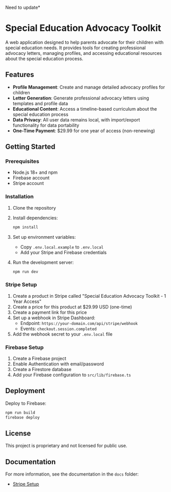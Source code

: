 Need to update*

# Special Education Advocacy Toolkit

A web application designed to help parents advocate for their children with special education needs. It provides tools for creating professional advocacy letters, managing profiles, and accessing educational resources about the special education process.

## Features

- **Profile Management**: Create and manage detailed advocacy profiles for children
- **Letter Generation**: Generate professional advocacy letters using templates and profile data
- **Educational Content**: Access a timeline-based curriculum about the special education process
- **Data Privacy**: All user data remains local, with import/export functionality for data portability
- **One-Time Payment**: $29.99 for one year of access (non-renewing)

## Getting Started

### Prerequisites

- Node.js 18+ and npm
- Firebase account
- Stripe account

### Installation

1. Clone the repository
2. Install dependencies:
   ```bash
   npm install
   ```
3. Set up environment variables:
   - Copy `.env.local.example` to `.env.local`
   - Add your Stripe and Firebase credentials

4. Run the development server:
   ```bash
   npm run dev
   ```

### Stripe Setup

1. Create a product in Stripe called "Special Education Advocacy Toolkit - 1 Year Access"
2. Create a price for this product at $29.99 USD (one-time)
3. Create a payment link for this price
4. Set up a webhook in Stripe Dashboard:
   - Endpoint: `https://your-domain.com/api/stripe/webhook`
   - Events: `checkout.session.completed`
5. Add the webhook secret to your `.env.local` file

### Firebase Setup

1. Create a Firebase project
2. Enable Authentication with email/password
3. Create a Firestore database
4. Add your Firebase configuration to `src/lib/firebase.ts`

## Deployment

Deploy to Firebase:

```bash
npm run build
firebase deploy
```

## License

This project is proprietary and not licensed for public use.

## Documentation

For more information, see the documentation in the `docs` folder:
- [Stripe Setup](docs/stripe-setup.md)